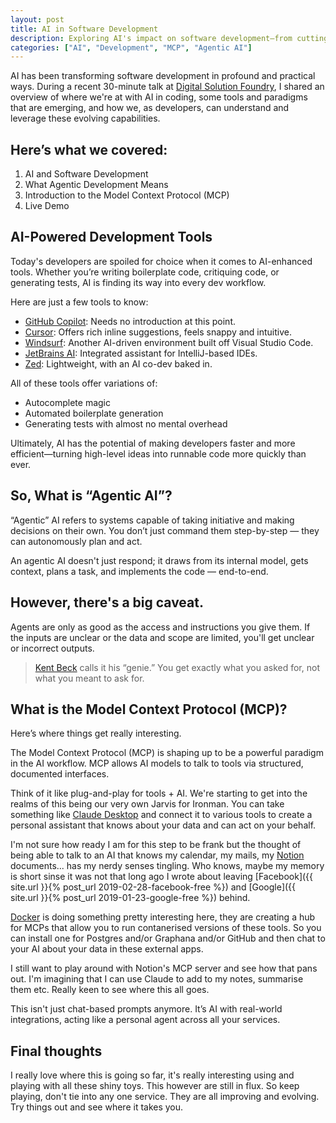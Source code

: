```yaml
---
layout: post
title: AI in Software Development
description: Exploring AI's impact on software development—from cutting-edge tools like GitHub Copilot and Cursor to agentic AI and the emerging Model Context Protocol (MCP).
categories: ["AI", "Development", "MCP", "Agentic AI"]
---
```


AI has been transforming software development in profound and practical ways. During a recent 30-minute talk at 
[Digital Solution Foundry](https://www.digitalsolutionfoundry.co.za/), I shared an overview of where we're at with 
AI in coding, some tools and paradigms that are emerging, and how we, as developers, can understand and leverage 
these evolving capabilities.

## Here’s what we covered:

1. AI and Software Development
2. What Agentic Development Means
3. Introduction to the Model Context Protocol (MCP)
4. Live Demo

## AI-Powered Development Tools

Today's developers are spoiled for choice when it comes to AI-enhanced tools. Whether you’re writing boilerplate
code, critiquing code, or generating tests, AI is finding its way into every dev workflow.

Here are just a few tools to know:

 - [GitHub Copilot](https://github.com/features/copilot): Needs no introduction at this point.
 - [Cursor](https://cursor.com/): Offers rich inline suggestions, feels snappy and intuitive.
 - [Windsurf](https://windsurf.com/): Another AI-driven environment built off Visual Studio Code.
 - [JetBrains AI](https://www.jetbrains.com/ai/): Integrated assistant for IntelliJ-based IDEs.
 - [Zed](https://zed.dev/): Lightweight, with an AI co-dev baked in.

All of these tools offer variations of:

 - Autocomplete magic
 - Automated boilerplate generation
 - Generating tests with almost no mental overhead

Ultimately, AI has the potential of making developers faster and more efficient—turning high-level ideas into 
runnable code more quickly than ever.

## So, What is “Agentic AI”?

“Agentic” AI refers to systems capable of taking initiative and making decisions on their own. You don’t just 
command them step-by-step — they can autonomously plan and act.

An agentic AI doesn't just respond; it draws from its internal model, gets context, plans a task, and implements 
the code — end-to-end.

## However, there's a big caveat.

Agents are only as good as the access and instructions you give them. If the inputs are unclear or the data and 
scope are limited, you'll get unclear or incorrect outputs.

> [Kent Beck](https://substack.com/@kentbeck) calls it his “genie.” You get exactly what you asked for, not what 
> you meant to ask for.

## What is the Model Context Protocol (MCP)?

Here’s where things get really interesting.

The Model Context Protocol (MCP) is shaping up to be a powerful paradigm in the AI workflow. MCP allows AI 
models to talk to tools via structured, documented interfaces. 

Think of it like plug-and-play for tools + AI. We're starting to get into the realms of this being our very own
Jarvis for Ironman. You can take something like [Claude Desktop](https://claude.ai/download) and connect it to 
various tools to create a personal assistant that knows about your data and can act on your behalf.

I'm not sure how ready I am for this step to be frank but the thought of being able to talk to an AI that knows
my calendar, my mails, my [Notion](https://www.notion.so/) documents... has my nerdy senses tingling. Who knows, maybe
my memory is short sinse it was not that long ago I wrote about leaving 
[Facebook]({{ site.url }}{% post_url 2019-02-28-facebook-free %}) and 
[Google]({{ site.url }}{% post_url 2019-01-23-google-free %}) behind.

[Docker](https://hub.docker.com/mcp) is doing something pretty interesting here, they are creating a hub for MCPs that
allow you to run contanerised versions of these tools. So you can install one for Postgres and/or Graphana and/or GitHub and 
then chat to your AI about your data in these external apps.

I still want to play around with Notion's MCP server and see how that pans out. I'm imagining that I can use Claude to add to
my notes, summarise them etc. Really keen to see where this all goes.

This isn't just chat-based prompts anymore. It’s AI with real-world integrations, acting like a personal agent across all your services.

## Final thoughts

I really love where this is going so far, it's really interesting using and playing with all these shiny toys. This however
are still in flux. So keep playing, don't tie into any one service. They are all improving and evolving. Try things out and 
see where it takes you.